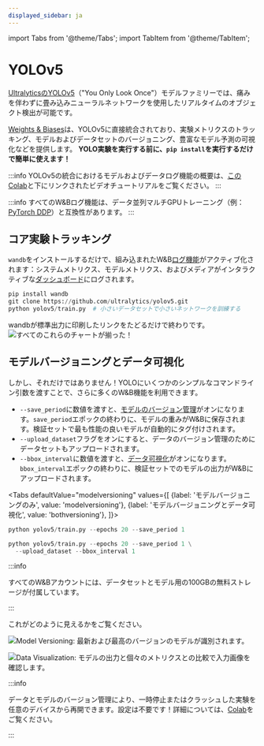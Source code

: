 ```yaml
---
displayed_sidebar: ja
---
```

import Tabs from '@theme/Tabs';
import TabItem from '@theme/TabItem';

# YOLOv5

[UltralyticsのYOLOv5](https://ultralytics.com/yolov5)（"You Only Look Once"）モデルファミリーでは、痛みを伴わずに畳み込みニューラルネットワークを使用したリアルタイムのオブジェクト検出が可能です。

[Weights & Biases](http://wandb.com)は、YOLOv5に直接統合されており、実験メトリクスのトラッキング、モデルおよびデータセットのバージョニング、豊富なモデル予測の可視化などを提供します。 **YOLO実験を実行する前に、`pip install`を実行するだけで簡単に使えます！**

:::info
YOLOv5の統合におけるモデルおよびデータログ機能の概要は、[このColab](https://wandb.me/yolo-colab)と下にリンクされたビデオチュートリアルをご覧ください。
:::

<!-- {% embed url="https://www.youtube.com/watch?v=yyecuhBmLxE" %} -->

:::info
すべてのW&Bログ機能は、データ並列マルチGPUトレーニング（例：[PyTorch DDP](https://pytorch.org/tutorials/intermediate/ddp_tutorial.html)）と互換性があります。
:::

## コア実験トラッキング

`wandb`をインストールするだけで、組み込まれたW&B[ログ機能](../track/log/intro.md)がアクティブ化されます：システムメトリクス、モデルメトリクス、およびメディアがインタラクティブな[ダッシュボード](../track/app.md)にログされます。

```python
pip install wandb
git clone https://github.com/ultralytics/yolov5.git
python yolov5/train.py  # 小さいデータセットで小さいネットワークを訓練する
```

wandbが標準出力に印刷したリンクをたどるだけで終わりです。
![すべてのこれらのチャートが揃った！](/images/integrations/yolov5_experiment_tracking.png)

## モデルバージョニングとデータ可視化

しかし、それだけではありません！YOLOにいくつかのシンプルなコマンドライン引数を渡すことで、さらに多くのW&B機能を利用できます。

* `--save_period`に数値を渡すと、[モデルのバージョン管理](../models/intro.md)がオンになります。`save_period`エポックの終わりに、モデルの重みがW&Bに保存されます。検証セットで最も性能の良いモデルが自動的にタグ付けされます。
* `--upload_dataset`フラグをオンにすると、データのバージョン管理のためにデータセットもアップロードされます。
* `--bbox_interval`に数値を渡すと、[データ可視化](../data-vis/intro.md)がオンになります。`bbox_interval`エポックの終わりに、検証セットでのモデルの出力がW&Bにアップロードされます。

<Tabs
  defaultValue="modelversioning"
  values={[
    {label: 'モデルバージョニングのみ', value: 'modelversioning'},
    {label: 'モデルバージョニングとデータ可視化', value: 'bothversioning'},
  ]}>
  <TabItem value="modelversioning">

```python
python yolov5/train.py --epochs 20 --save_period 1
```

  </TabItem>
  <TabItem value="bothversioning">

```python
python yolov5/train.py --epochs 20 --save_period 1 \
  --upload_dataset --bbox_interval 1
```
</TabItem>

</Tabs>

:::info

すべてのW&Bアカウントには、データセットとモデル用の100GBの無料ストレージが付属しています。

:::

これがどのように見えるかをご覧ください。

![Model Versioning: 最新および最高のバージョンのモデルが識別されます。](/images/integrations/yolov5_model_versioning.png)

![Data Visualization: モデルの出力と個々のメトリクスとの比較で入力画像を確認します。](/images/integrations/yolov5_data_visualization.png)

:::info

データとモデルのバージョン管理により、一時停止またはクラッシュした実験を任意のデバイスから再開できます。設定は不要です！詳細については、[Colab](https://wandb.me/yolo-colab)をご覧ください。

:::